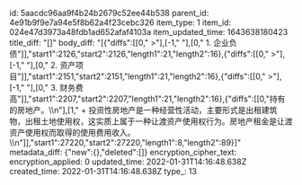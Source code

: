 id: 5aacdc96aa9f4b24b2679c52ee44b538
parent_id: 4e91b9f9e7a94e5f8b62a4f23cebc326
item_type: 1
item_id: 024e47d3973a48fdb1ad652afaf4103a
item_updated_time: 1643638180423
title_diff: "[]"
body_diff: "[{\"diffs\":[[0,\"       >\"],[-1,\"     \"],[0,\" 1. 企业负债\"]],\"start1\":2126,\"start2\":2126,\"length1\":21,\"length2\":16},{\"diffs\":[[0,\"       >\"],[-1,\"     \"],[0,\" 2. 资产项目\"]],\"start1\":2151,\"start2\":2151,\"length1\":21,\"length2\":16},{\"diffs\":[[0,\"       >\"],[-1,\"     \"],[0,\" 3. 财务费高\"]],\"start1\":2207,\"start2\":2207,\"length1\":21,\"length2\":16},{\"diffs\":[[0,\"持有的房地产。\\\n\"],[1,\"  + 投资性房地产是一种经营性活动，主要形式是出租建筑物，出租土地使用权，这实质上属于一种让渡资产使用权行为。房地产租金是让渡资产使用权而取得的使用费用收入。\\\n\"]],\"start1\":27220,\"start2\":27220,\"length1\":8,\"length2\":89}]"
metadata_diff: {"new":{},"deleted":[]}
encryption_cipher_text: 
encryption_applied: 0
updated_time: 2022-01-31T14:16:48.638Z
created_time: 2022-01-31T14:16:48.638Z
type_: 13